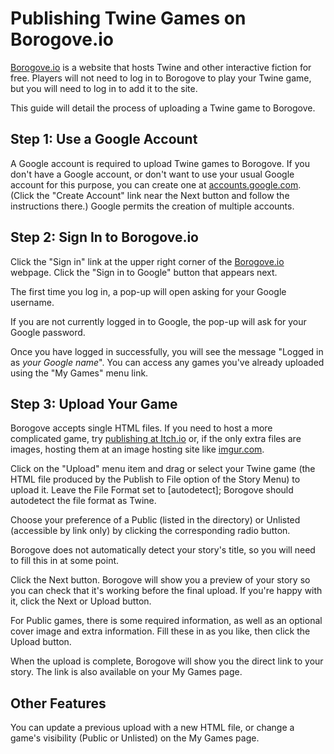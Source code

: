 # Publishing Twine Games on Borogove.io

[Borogove.io](https://borogove.io/) is a website that hosts Twine and other interactive fiction for free.  Players will not need to log in to Borogove to play your Twine game, but you will need to log in to add it to the site.

This guide will detail the process of uploading a Twine game to Borogove.

## Step 1: Use a Google Account

A Google account is required to upload Twine games to Borogove.  If you don't have a Google account, or don't want to use your usual Google account for this purpose, you can create one at [accounts.google.com](https://accounts.google.com/).  (Click the "Create Account" link near the Next button and follow the instructions there.)   Google permits the creation of multiple accounts.

## Step 2: Sign In to Borogove.io

Click the "Sign in" link at the upper right corner of the [Borogove.io](https://borogove.io/) webpage.  Click the "Sign in to Google" button that appears next.

The first time you log in, a pop-up will open asking for your Google username.

If you are not currently logged in to Google, the pop-up will ask for your Google password.

Once you have logged in successfully, you will see the message "Logged in as *your Google name*".  You can access any games you've already uploaded using the "My Games" menu link.

## Step 3: Upload Your Game

Borogove accepts single HTML files.  If you need to host a more complicated game, try [publishing at Itch.io](./publishing_on_itchio.md) or, if the only extra files are images, hosting them at an image hosting site like [imgur.com](https://imgur.com).

Click on the "Upload" menu item and drag or select your Twine game (the HTML file produced by the Publish to File option of the Story Menu) to upload it.  Leave the File Format set to [autodetect]; Borogove should autodetect the file format as Twine.

Choose your preference of a Public (listed in the directory) or Unlisted (accessible by link only) by clicking the corresponding radio button.

Borogove does not automatically detect your story's title, so you will need to fill this in at some point.

Click the Next button.  Borogove will show you a preview of your story so you can check that it's working before the final upload.  If you're happy with it, click the Next or Upload button.

For Public games, there is some required information, as well as an optional cover image and extra information. Fill these in as you like, then click the Upload button.

When the upload is complete, Borogove will show you the direct link to your story.  The link is also available on your My Games page.

## Other Features

You can update a previous upload with a new HTML file, or change a game's visibility (Public or Unlisted) on the My Games page.

